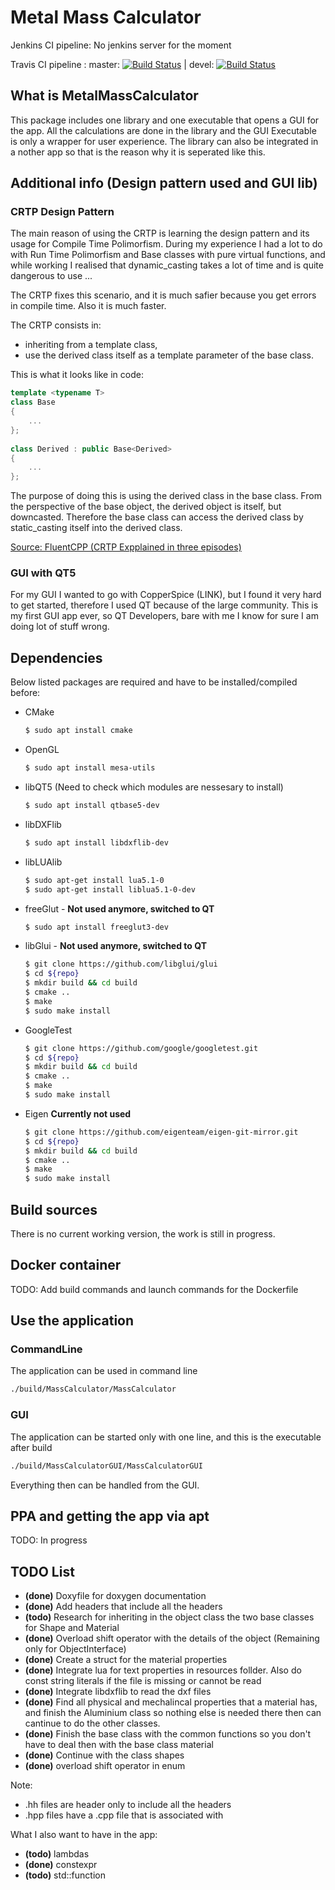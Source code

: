 # Metal Mass Calculator

Jenkins CI pipeline: No jenkins server for the moment

Travis CI pipeline : master: [![Build Status](https://travis-ci.com/jimmyhalimi/MassCalculator.svg?token=SL6RqWzwyVSzbz3qVX6L&branch=master)](https://travis-ci.com/jimmyhalimi/MassCalculator) | devel: [![Build Status](https://travis-ci.com/jimmyhalimi/MassCalculator.svg?token=SL6RqWzwyVSzbz3qVX6L&branch=devel)](https://travis-ci.com/jimmyhalimi/MassCalculator) 



## What is MetalMassCalculator

This package includes one library and one executable that opens a GUI for the app. All the calculations are done in the library and the GUI Executable is only a wrapper for user experience. The library can also be integrated in a nother app so that is the reason why it is seperated like this.

## Additional info (Design pattern used and GUI lib)

### CRTP Design Pattern

The main reason of using the CRTP is learning the design pattern and its usage for Compile Time Polimorfism.
During my experience I had a lot to do with Run Time Polimorfism and Base classes with pure virtual functions, and while working I realised that dynamic_casting takes a lot of time and is quite dangerous to use ...

The CRTP fixes this scenario, and it is much safier because you get errors in compile time. Also it is much faster.

The CRTP consists in:

* inheriting from a template class,
* use the derived class itself as a template parameter of the base class.

This is what it looks like in code:

```cpp
template <typename T>
class Base
{
    ...
};
 
class Derived : public Base<Derived>
{
    ...
};
```

The purpose of doing this is using the derived class in the base class. From the perspective of the base object, the derived object is itself, but downcasted. Therefore the base class can access the derived class by static_casting itself into the derived class.

[Source: FluentCPP (CRTP Expplained in three episodes)](https://www.fluentcpp.com/2017/05/12/curiously-recurring-template-pattern/)


### GUI with QT5

For my GUI I wanted to go with CopperSpice (LINK), but I found it very hard to get started, therefore I used QT because of the large community. This is my first GUI app ever, so QT Developers, bare with me I know for sure I am doing lot of stuff wrong.

## Dependencies

Below listed packages are required and have to be installed/compiled before:

* CMake
  ```bash
  $ sudo apt install cmake
  ```

* OpenGL
  ```bash
  $ sudo apt install mesa-utils
  ```

* libQT5 (Need to check which modules are nessesary to install)
  ```bash
  $ sudo apt install qtbase5-dev
  ```

* libDXFlib
  ```bash
  $ sudo apt install libdxflib-dev
  ```

* libLUAlib
  ```bash
  $ sudo apt-get install lua5.1-0
  $ sudo apt-get install liblua5.1-0-dev
  ```

* freeGlut - **Not used anymore, switched to QT**
  ```bash
  $ sudo apt install freeglut3-dev
  ```

* libGlui - **Not used anymore, switched to QT**
  ```bash
  $ git clone https://github.com/libglui/glui
  $ cd ${repo}
  $ mkdir build && cd build
  $ cmake ..
  $ make 
  $ sudo make install
  ```

* GoogleTest
  ```bash
  $ git clone https://github.com/google/googletest.git
  $ cd ${repo}
  $ mkdir build && cd build
  $ cmake ..
  $ make 
  $ sudo make install
  ```

* Eigen **Currently not used**
  ```bash
  $ git clone https://github.com/eigenteam/eigen-git-mirror.git
  $ cd ${repo}
  $ mkdir build && cd build
  $ cmake ..
  $ make 
  $ sudo make install
  ```

## Build sources

There is no current working version, the work is still in progress.

## Docker container

TODO: Add build commands and launch commands for the Dockerfile

## Use the application

### CommandLine

The application can be used in command line

```bash
./build/MassCalculator/MassCalculator
```

### GUI

The application can be started only with one line, and this is the executable after build

```bash
./build/MassCalculatorGUI/MassCalculatorGUI
```

Everything then can be handled from the GUI.

## PPA and getting the app via apt

TODO: In progress

## TODO List

* **(done)** Doxyfile for doxygen documentation
* **(done)** Add headers that include all the headers
* **(todo)** Research for inheriting in the object class the two base classes for Shape and Material
* **(done)** Overload shift operator with the details of the object (Remaining only for ObjectInterface)
* **(done)** Create a struct for the material properties
* **(done)** Integrate lua for text properties in resources follder. Also do const string literals if the file is missing or cannot be read
* **(done)** Integrate libdxflib to read the dxf files
* **(done)** Find all physical and mechalincal properties that a material has, and finish the Aluminium class so nothing else is needed there then can cantinue to do the other classes.
* **(done)** Finish the base class with the common functions so you don't have to deal then with the base class material
* **(done)** Continue with the class shapes
* **(done)** overload shift operator in enum

Note: 
* .hh files are header only to include all the headers
* .hpp files have a .cpp file that is associated with

What I also want to have in the app:
* **(todo)** lambdas
* **(done)** constexpr
* **(todo)** std::function